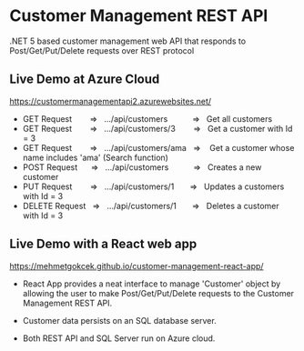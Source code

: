 # Customer Management REST API
.NET 5 based customer management web API that responds to Post/Get/Put/Delete requests over REST protocol


## Live Demo at Azure Cloud
https://customermanagementapi2.azurewebsites.net/

- GET Request&nbsp;&nbsp;&nbsp;&nbsp;&nbsp;&nbsp;&nbsp;&nbsp;=>&nbsp;&nbsp;&nbsp;.../api/customers &nbsp;&nbsp;&nbsp;&nbsp;&nbsp;&nbsp;&nbsp;&nbsp;&nbsp;&nbsp;=>&nbsp;&nbsp;&nbsp;Get all customers
- GET Request&nbsp;&nbsp;&nbsp;&nbsp;&nbsp;&nbsp;&nbsp;&nbsp;=>&nbsp;&nbsp;&nbsp;.../api/customers/3 &nbsp;&nbsp;&nbsp;&nbsp;&nbsp;&nbsp;&nbsp;=>&nbsp;&nbsp;&nbsp;Get a customer with Id = 3
- GET Request&nbsp;&nbsp;&nbsp;&nbsp;&nbsp;&nbsp;&nbsp;&nbsp;=>&nbsp;&nbsp;&nbsp;.../api/customers/ama &nbsp;&nbsp;=> &nbsp;&nbsp;&nbsp;Get a customer whose name includes 'ama' (Search function)
- POST Request&nbsp;&nbsp;&nbsp;&nbsp;&nbsp;&nbsp;=>&nbsp;&nbsp;&nbsp;.../api/customers &nbsp;&nbsp;&nbsp;&nbsp;&nbsp;&nbsp;&nbsp;&nbsp;&nbsp;&nbsp;=>&nbsp;&nbsp;&nbsp;Creates a new customer
- PUT Request&nbsp;&nbsp;&nbsp;&nbsp;&nbsp;&nbsp;&nbsp;&nbsp;=>&nbsp;&nbsp;&nbsp;.../api/customers/1 &nbsp; &nbsp;&nbsp;&nbsp;&nbsp;=>&nbsp;&nbsp;&nbsp;Updates a customers with Id = 3
- DELETE Request&nbsp;&nbsp;&nbsp;=>&nbsp;&nbsp;&nbsp;.../api/customers/1 &nbsp;&nbsp;&nbsp;&nbsp;&nbsp;&nbsp;=>&nbsp;&nbsp;&nbsp;Deletes a customer with Id = 3


## Live Demo with a React web app

https://mehmetgokcek.github.io/customer-management-react-app/

- React App provides a neat interface to manage 'Customer' object by allowing the user to make Post/Get/Put/Delete requests to the Customer Management REST API.

- Customer data persists on an SQL database server.

- Both REST API and SQL Server run on Azure cloud.
